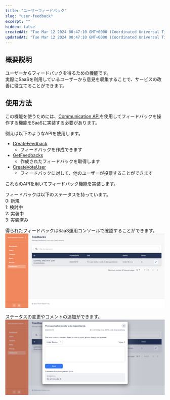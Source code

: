 ```yaml
---
title: "ユーザーフィードバック"
slug: "user-feedback"
excerpt: ""
hidden: false
createdAt: "Tue Mar 12 2024 00:47:10 GMT+0000 (Coordinated Universal Time)"
updatedAt: "Tue Mar 12 2024 00:47:10 GMT+0000 (Coordinated Universal Time)"
---
```


## 概要説明
ユーザーからフィードバックを得るための機能です。  
実際にSaaSを利用しているユーザーから意見を収集することで、サービスの改善に役立てることができます。  

## 使用方法
この機能を使うためには、[Communication API](/docs/reference/communication-api)を使用してフィードバックを操作する機能をSaaSに実装する必要があります。

例えば以下のようなAPIを使用します。

* [CreateFeedback](/docs/reference/communication-api#tag/feedback/operation/CreateFeedback)
  * フィードバックを作成できます
* [GetFeedbacks](/docs/reference/communication-api#tag/feedback/operation/GetFeedbacks)
  * 作成されたフィードバックを取得します
* [CreateVoteUser](/docs/reference/communication-api#tag/feedback/operation/CreateVoteUser)
  * フィードバックに対して、他のユーザーが投票することができます

これらのAPIを用いてフィードバック機能を実装します。

フィードバックは以下のステータスを持っています。  
0: 新規  
1: 検討中  
2: 実装中  
3: 実装済み  

得られたフィードバックはSaaS運用コンソールで確認することができます。
![feedback-list](/ja/img/saas-operation-console/user-feedback/feedback-list.png)

ステータスの変更やコメントの追加ができます。
![feedback-edit](/ja/img/saas-operation-console/user-feedback/feedback-edit.png)
